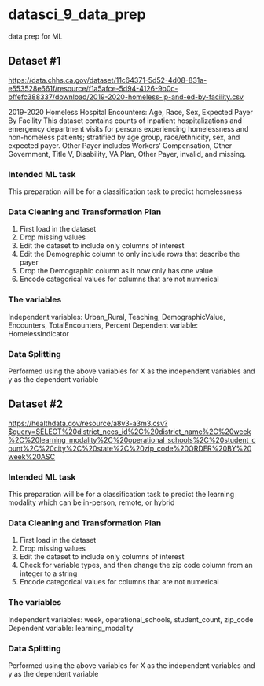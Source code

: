 # datasci_9_data_prep
data prep for ML 

## Dataset #1
https://data.chhs.ca.gov/dataset/11c64371-5d52-4d08-831a-e553528e661f/resource/f1a5afce-5d94-4126-9b0c-bffefc388337/download/2019-2020-homeless-ip-and-ed-by-facility.csv

2019-2020 Homeless Hospital Encounters: Age, Race, Sex, Expected Payer By Facility
This dataset contains counts of inpatient hospitalizations and emergency department visits for persons experiencing homelessness and non-homeless patients; stratified by age group, race/ethnicity, sex, and expected payer.  Other Payer includes Workers’ Compensation, Other Government, Title V, Disability, VA Plan, Other Payer, invalid, and missing.

### Intended ML task
This preparation will be for a classification task to predict homelessness

### Data Cleaning and Transformation Plan
1. First load in the dataset
2. Drop missing values
3. Edit the dataset to include only columns of interest
4. Edit the Demographic column to only include rows that describe the payer
5. Drop the Demographic column as it now only has one value
6. Encode categorical values for columns that are not numerical

### The variables
Independent variables: Urban_Rural, Teaching, DemographicValue,	Encounters,	TotalEncounters, Percent
Dependent variable: HomelessIndicator

### Data Splitting
Performed using the above variables for X as the independent variables and y as the dependent variable

## Dataset #2
https://healthdata.gov/resource/a8v3-a3m3.csv?$query=SELECT%20district_nces_id%2C%20district_name%2C%20week%2C%20learning_modality%2C%20operational_schools%2C%20student_count%2C%20city%2C%20state%2C%20zip_code%20ORDER%20BY%20week%20ASC

### Intended ML task
This preparation will be for a classification task to predict the learning modality which can be in-person, remote, or hybrid

### Data Cleaning and Transformation Plan
1. First load in the dataset
2. Drop missing values
3. Edit the dataset to include only columns of interest
4. Check for variable types, and then change the zip code column from an integer to a string
5. Encode categorical values for columns that are not numerical

### The variables
Independent variables: week, operational_schools,	student_count, zip_code
Dependent variable: learning_modality

### Data Splitting
Performed using the above variables for X as the independent variables and y as the dependent variable








